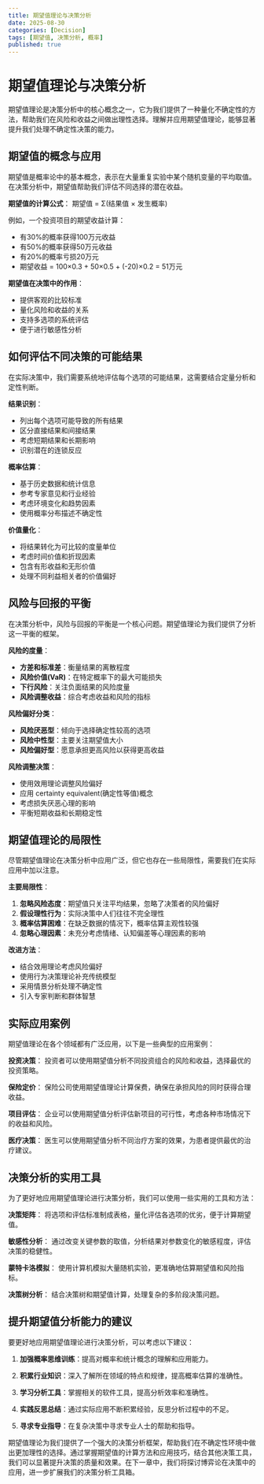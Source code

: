 ```yaml
---
title: 期望值理论与决策分析
date: 2025-08-30
categories: [Decision]
tags: [期望值, 决策分析, 概率]
published: true
---
```


# 期望值理论与决策分析

期望值理论是决策分析中的核心概念之一，它为我们提供了一种量化不确定性的方法，帮助我们在风险和收益之间做出理性选择。理解并应用期望值理论，能够显著提升我们处理不确定性决策的能力。

## 期望值的概念与应用

期望值是概率论中的基本概念，表示在大量重复实验中某个随机变量的平均取值。在决策分析中，期望值帮助我们评估不同选择的潜在收益。

**期望值的计算公式**：
期望值 = Σ(结果值 × 发生概率)

例如，一个投资项目的期望收益计算：
- 有30%的概率获得100万元收益
- 有50%的概率获得50万元收益
- 有20%的概率亏损20万元
- 期望收益 = 100×0.3 + 50×0.5 + (-20)×0.2 = 51万元

**期望值在决策中的作用**：
- 提供客观的比较标准
- 量化风险和收益的关系
- 支持多选项的系统评估
- 便于进行敏感性分析

## 如何评估不同决策的可能结果

在实际决策中，我们需要系统地评估每个选项的可能结果，这需要结合定量分析和定性判断。

**结果识别**：
- 列出每个选项可能导致的所有结果
- 区分直接结果和间接结果
- 考虑短期结果和长期影响
- 识别潜在的连锁反应

**概率估算**：
- 基于历史数据和统计信息
- 参考专家意见和行业经验
- 考虑环境变化和趋势因素
- 使用概率分布描述不确定性

**价值量化**：
- 将结果转化为可比较的度量单位
- 考虑时间价值和折现因素
- 包含有形收益和无形价值
- 处理不同利益相关者的价值偏好

## 风险与回报的平衡

在决策分析中，风险与回报的平衡是一个核心问题。期望值理论为我们提供了分析这一平衡的框架。

**风险的度量**：
- **方差和标准差**：衡量结果的离散程度
- **风险价值(VaR)**：在特定概率下的最大可能损失
- **下行风险**：关注负面结果的风险度量
- **风险调整收益**：综合考虑收益和风险的指标

**风险偏好分类**：
- **风险厌恶型**：倾向于选择确定性较高的选项
- **风险中性型**：主要关注期望值大小
- **风险偏好型**：愿意承担更高风险以获得更高收益

**风险调整决策**：
- 使用效用理论调整风险偏好
- 应用 certainty equivalent(确定性等值)概念
- 考虑损失厌恶心理的影响
- 平衡短期收益和长期稳定性

## 期望值理论的局限性

尽管期望值理论在决策分析中应用广泛，但它也存在一些局限性，需要我们在实际应用中加以注意。

**主要局限性**：
1. **忽略风险态度**：期望值只关注平均结果，忽略了决策者的风险偏好
2. **假设理性行为**：实际决策中人们往往不完全理性
3. **概率估算困难**：在缺乏数据的情况下，概率估算主观性较强
4. **忽略心理因素**：未充分考虑情绪、认知偏差等心理因素的影响

**改进方法**：
- 结合效用理论考虑风险偏好
- 使用行为决策理论补充传统模型
- 采用情景分析处理不确定性
- 引入专家判断和群体智慧

## 实际应用案例

期望值理论在各个领域都有广泛应用，以下是一些典型的应用案例：

**投资决策**：
投资者可以使用期望值分析不同投资组合的风险和收益，选择最优的投资策略。

**保险定价**：
保险公司使用期望值理论计算保费，确保在承担风险的同时获得合理收益。

**项目评估**：
企业可以使用期望值分析评估新项目的可行性，考虑各种市场情况下的收益和风险。

**医疗决策**：
医生可以使用期望值分析不同治疗方案的效果，为患者提供最优的治疗建议。

## 决策分析的实用工具

为了更好地应用期望值理论进行决策分析，我们可以使用一些实用的工具和方法：

**决策矩阵**：
将选项和评估标准制成表格，量化评估各选项的优劣，便于计算期望值。

**敏感性分析**：
通过改变关键参数的取值，分析结果对参数变化的敏感程度，评估决策的稳健性。

**蒙特卡洛模拟**：
使用计算机模拟大量随机实验，更准确地估算期望值和风险指标。

**决策树分析**：
结合决策树和期望值计算，处理复杂的多阶段决策问题。

## 提升期望值分析能力的建议

要更好地应用期望值理论进行决策分析，可以考虑以下建议：

1. **加强概率思维训练**：提高对概率和统计概念的理解和应用能力。

2. **积累行业知识**：深入了解所在领域的特点和规律，提高概率估算的准确性。

3. **学习分析工具**：掌握相关的软件工具，提高分析效率和准确性。

4. **实践反思总结**：通过实际应用不断积累经验，反思分析过程中的不足。

5. **寻求专业指导**：在复杂决策中寻求专业人士的帮助和指导。

期望值理论为我们提供了一个强大的决策分析框架，帮助我们在不确定性环境中做出更加理性的选择。通过掌握期望值的计算方法和应用技巧，结合其他决策工具，我们可以显著提升决策的质量和效果。在下一章中，我们将探讨博弈论在决策中的应用，进一步扩展我们的决策分析工具箱。